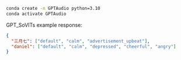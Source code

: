﻿```bash
conda create -n GPTAudio python=3.10
conda activate GPTAudio
```

GPT_SoVITs example response:

```json
{
  "三月七": ["default", "calm", "advertisement_upbeat"],
  "daniel": ["default", "calm", "depressed", "cheerful", "angry"]
}
```
